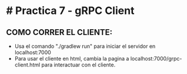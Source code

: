 # # Practica 7 - gRPC Client

## COMO CORRER EL CLIENTE:

* Usa el comando "./gradlew run" para iniciar el servidor en localhost:7000
* Para usar el cliente en html, cambia la pagina a localhost:7000/grpc-client.html para interactuar con el cliente.
